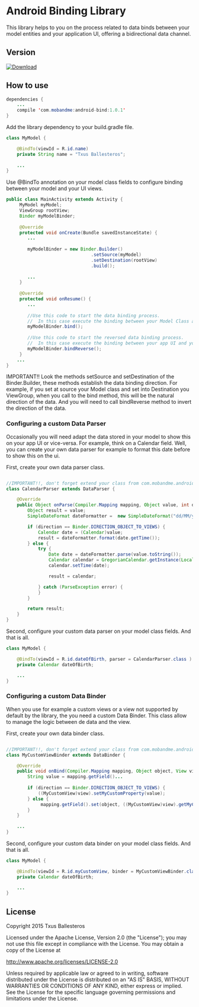 # Android Binding Library

This library helps to you on the process related to data binds between your model entities and your application UI, offering a bidirectional data channel.

## Version

[ ![Download](https://api.bintray.com/packages/txusballesteros/maven/android-binding/images/download.svg) ](https://bintray.com/txusballesteros/maven/android-binding/_latestVersion)

## How to use

```java
dependencies {
    ...
    compile 'com.mobandme:android-bind:1.0.1'
}
```
Add the library dependency to your build.gradle file.

```java
class MyModel {

    @BindTo(viewId = R.id.name)
    private String name = "Txus Ballesteros";
    
    ...
}
```
Use @BindTo annotation on your model class fields to configure binding between your model and your UI views.


```java
public class MainActivity extends Activity {
     MyModel myModel;
     ViewGroup rootView;
     Binder myModelBinder;
    
     @Override
     protected void onCreate(Bundle savedInstanceState) {
        ...
        
        myModelBinder = new Binder.Builder()
                                .setSource(myModel)
                                .setDestination(rootView)
                                .build();
                                
        ...
     }
     
     @Override
     protected void onResume() {
        ...
        
        //Use this code to start the data binding process.
        //  In this case execute the binding between your Model Class and your app UI.
        myModelBinder.bind();
        
        //Use this code to start the reversed data binding process.
        //  In this case execute the binding between your app UI and your Model Class.
        myModelBinder.bindReverse();
     }
    ...
}
```
IMPORTANT!! Look the methods setSource and setDestination of the Binder.Builder, these methods establish the data binding direction. For example, 
if you set at source your Model class and set into Destination you ViewGroup, when you call to the bind method, this will be the natural direction of 
the data. And you will need to call bindReverse method to invert the direction of the data.

### Configuring a custom Data Parser

Occasionally you will need adapt the data stored in your model to show this on your app UI or vice-versa. For example, think on a Calendar field. Well, you can 
create your own data parser for example to format this date before to show this on the ui.


First, create your own data parser class.

```java

//IMPORTANT!!, don't forget extend your class from com.mobandme.android.bind.parser.DataParser class.
class CalendarParser extends DataParser {

    @Override
    public Object onParse(Compiler.Mapping mapping, Object value, int direction) {
        Object result = value;
        SimpleDateFormat dateFormatter =  new SimpleDateFormat("dd/MM/yyyy", Locale.getDefault());

        if (direction == Binder.DIRECTION_OBJECT_TO_VIEWS) {
            Calendar date = (Calendar)value;
            result = dateFormatter.format(date.getTime());
        } else {
            try {
                Date date = dateFormatter.parse(value.toString());
                Calendar calendar = GregorianCalendar.getInstance(Locale.getDefault());
                calendar.setTime(date);

                result = calendar;

            } catch (ParseException error) {
            }
        }

        return result;
    }
}
```

Second, configure your custom data parser on your model class fields. And that is all.

```java
class MyModel {

    @BindTo(viewId = R.id.dateOfBirth, parser = CalendarParser.class )
    private Calendar dateOfBirth;

    ...
}
```

### Configuring a custom Data Binder

When you use for example a custom views or a view not supported by default by the library, the you need a custom Data Binder. This class allow to 
manage the logic between de data and the view.

First, create your own data binder class.

```java

//IMPORTANT!!, don't forget extend your class from com.mobandme.android.bind.binder.DataBinder class.
class MyCustomViewBinder extends DataBinder {

    @Override
    public void onBind(Compiler.Mapping mapping, Object object, View view, int direction) {
        String value = mapping.getField()...
        
        if (direction == Binder.DIRECTION_OBJECT_TO_VIEWS) {
            ((MyCustomView)view).setMyCustomProperty(value);
        } else {
             mapping.getField().set(object, ((MyCustomView)view).getMyCustomProperty());
        }
    }
    
    ...
}
```

Second, configure your custom data binder on your model class fields. And that is all.

```java
class MyModel {

    @BindTo(viewId = R.id.myCustomView, binder = MyCustomViewBinder.class )
    private Calendar dateOfBirth;

    ...
}
```

## License

Copyright 2015 Txus Ballesteros

Licensed under the Apache License, Version 2.0 (the "License");
you may not use this file except in compliance with the License.
You may obtain a copy of the License at

   http://www.apache.org/licenses/LICENSE-2.0

Unless required by applicable law or agreed to in writing, software
distributed under the License is distributed on an "AS IS" BASIS,
WITHOUT WARRANTIES OR CONDITIONS OF ANY KIND, either express or implied.
See the License for the specific language governing permissions and
limitations under the License.

